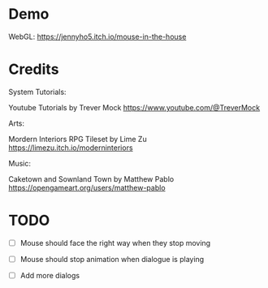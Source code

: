 # Demo
WebGL: https://jennyho5.itch.io/mouse-in-the-house

# Credits

System Tutorials:

Youtube Tutorials by Trever Mock
https://www.youtube.com/@TreverMock

Arts:

Mordern Interiors RPG Tileset by Lime Zu
https://limezu.itch.io/moderninteriors

Music:

Caketown and Sownland Town by Matthew Pablo
https://opengameart.org/users/matthew-pablo

# TODO
- [ ] Mouse should face the right way when they stop moving
- [ ] Mouse should stop animation when dialogue is playing
- [ ] Add more dialogs

